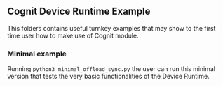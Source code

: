 ## Cognit Device Runtime Example
This folders contains useful turnkey examples that may show to the first time user how to make use of Cognit module.

### Minimal example
Running `python3 minimal_offload_sync.py` the user can run this minimal version that tests the very basic functionalities of the Device Runtime.
